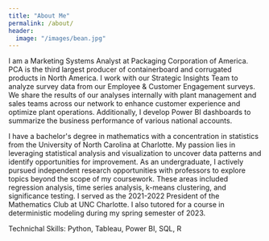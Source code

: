 ```yaml
---
title: "About Me"
permalink: /about/
header:
  image: "/images/bean.jpg"
---
```

I am a Marketing Systems Analyst at Packaging Corporation of America. PCA is the third largest producer of containerboard and corrugated products in North America. I work with our Strategic Insights Team to analyze survey data from our Employee & Customer Engagement surveys. We share the results of our analyses internally with plant management and sales teams across our network to enhance customer experience and optimize plant operations. Additionally, I develop Power BI dashboards to summarize the business performance of various national accounts.

I have a bachelor's degree in mathematics with a concentration in statistics from the University of North Carolina at Charlotte. My passion lies in leveraging statistical analysis and visualization to uncover data patterns and identify opportunities for improvement. As an undergraduate, I actively pursued independent research opportunities with professors to explore topics beyond the scope of my coursework. These areas included regression analysis, time series analysis, k-means clustering, and significance testing. I served as the 2021-2022 President of the Mathematics Club at UNC Charlotte. I also tutored for a course in deterministic modeling during my spring semester of 2023.

Technichal Skills: Python, Tableau, Power BI, SQL, R
